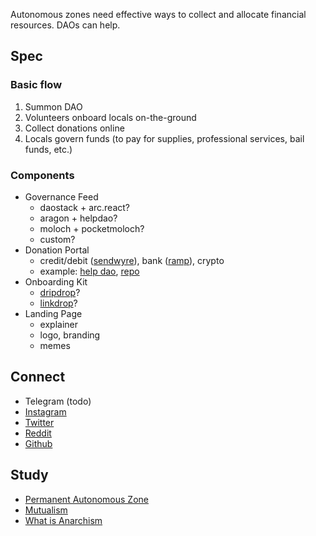 Autonomous zones need effective ways to collect and allocate financial resources. DAOs can help. 

## Spec

### Basic flow

1. Summon DAO
2. Volunteers onboard locals on-the-ground
3. Collect donations online
4. Locals govern funds (to pay for supplies, professional services, bail funds, etc.)

### Components
- Governance Feed
  - daostack + arc.react?
  - aragon + helpdao?
  - moloch + pocketmoloch?
  - custom?
- Donation Portal
  - credit/debit ([sendwyre](https://www.sendwyre.com/)), bank ([ramp](https://instant.ramp.network/)), crypto
  - example: [help dao](https://app.helpdao.org/squad/5ebaea25da66150012012ec2), [repo](https://github.com/helpdao/donation-portal)
- Onboarding Kit
  - [dripdrop](https://github.com/lexDAO/dripDrop)?
  - [linkdrop](https://linkdrop.io/)?
- Landing Page
  - explainer
  - logo, branding
  - memes

## Connect

- Telegram (todo)
- [Instagram](https://www.instagram.com/autonozone/)
- [Twitter](https://twitter.com/autonozone)
- [Reddit](https://reddit.com/r/autonozone)
- [Github](https://github.com/autonozone)

## Study

- [Permanent Autonomous Zone](https://en.wikipedia.org/wiki/Permanent_autonomous_zone)
- [Mutualism](https://en.wikipedia.org/wiki/Mutualism_(economic_theory))
- [What is Anarchism](https://www.youtube.com/watch?v=ZzEl5RIMp7M&list=PLCcemL_x8RtdtFuib1Wl6VwyuYOEDb5Wv&index=1)
